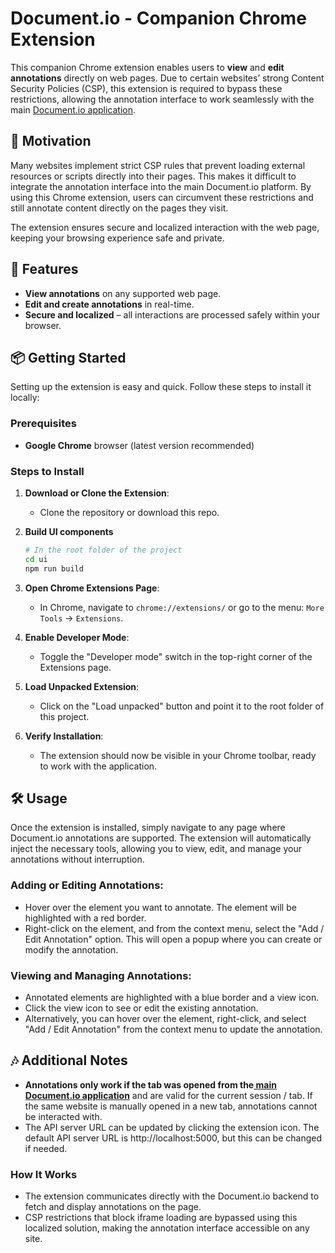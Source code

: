 # Document.io - Companion Chrome Extension

This companion Chrome extension enables users to **view** and **edit annotations** directly on web pages. Due to certain websites’ strong Content Security Policies (CSP), this extension is required to bypass these restrictions, allowing the annotation interface to work seamlessly with the main [Document.io application](https://github.com/Sanjay-George/document.io).

## 🎯 Motivation

Many websites implement strict CSP rules that prevent loading external resources or scripts directly into their pages. This makes it difficult to integrate the annotation interface into the main Document.io platform. By using this Chrome extension, users can circumvent these restrictions and still annotate content directly on the pages they visit. 

The extension ensures secure and localized interaction with the web page, keeping your browsing experience safe and private.


## 🚀 Features

- **View annotations** on any supported web page.
- **Edit and create annotations** in real-time.
- **Secure and localized** – all interactions are processed safely within your browser.



## 📦 Getting Started

Setting up the extension is easy and quick. Follow these steps to install it locally:

### Prerequisites

- **Google Chrome** browser (latest version recommended)

### Steps to Install

1. **Download or Clone the Extension**:
   - Clone the repository or download this repo.

2. **Build UI components**

   ```bash
   # In the root folder of the project
   cd ui
   npm run build
   ```

3. **Open Chrome Extensions Page**:
   - In Chrome, navigate to `chrome://extensions/` or go to the menu: `More Tools` → `Extensions`.

4. **Enable Developer Mode**:
   - Toggle the "Developer mode" switch in the top-right corner of the Extensions page.

5. **Load Unpacked Extension**:
   - Click on the "Load unpacked" button and point it to the root folder of this project.

6. **Verify Installation**:
   - The extension should now be visible in your Chrome toolbar, ready to work with the application.


## 🛠️ Usage
Once the extension is installed, simply navigate to any page where Document.io annotations are supported. The extension will automatically inject the necessary tools, allowing you to view, edit, and manage your annotations without interruption.

### Adding or Editing Annotations:

- Hover over the element you want to annotate. The element will be highlighted with a red border.
- Right-click on the element, and from the context menu, select the "Add / Edit Annotation" option. This will open a popup where you can create or modify the annotation.

### Viewing and Managing Annotations:

- Annotated elements are highlighted with a blue border and a view icon.
- Click the view icon to see or edit the existing annotation.
- Alternatively, you can hover over the element, right-click, and select "Add / Edit Annotation" from the context menu to update the annotation.


## 🎶 Additional Notes
- **Annotations only work if the tab was opened from the[ main Document.io application](https://github.com/Sanjay-George/document.io)** and are valid for the current session / tab. If the same website is manually opened in a new tab, annotations cannot be interacted with.
- The API server URL can be updated by clicking the extension icon. The default API server URL is http://localhost:5000, but this can be changed if needed.

### How It Works
- The extension communicates directly with the Document.io backend to fetch and display annotations on the page.
- CSP restrictions that block iframe loading are bypassed using this localized solution, making the annotation interface accessible on any site.
